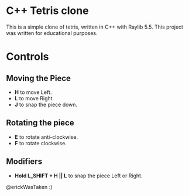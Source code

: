 # C++ Tetris clone
This is a simple clone of tetris, written in C++ with Raylib 5.5.
This project was written for educational purposes.

# Controls
## Moving the Piece
- **H** to move Left.
- **L** to move Right.
- **J** to snap the piece down.

## Rotating the piece
- **E** to rotate anti-clockwise.
- **F** to rotate clockwise.

## Modifiers
- **Hold L_SHIFT + H || L** to snap the piece Left or Right.

@erickWasTaken :)
